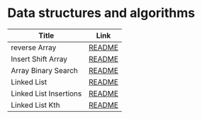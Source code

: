 # Data structures and algorithms

| Title                          | Link 
| -----------                    | -----------                                  |
|  reverse Array                 | [README](./array-reverse/README.md)          |
|  Insert Shift Array            | [README](./array-insert-shift/README.md)     |
|  Array Binary Search           | [README](./array-binary-search/README.md)    |
|  Linked List                   | [README](./linked_list/README.md)            |
|  Linked List Insertions        | [README](./linked_list_insertions/README.md) |
|  Linked List Kth               | [README](./linked_list_kth/README.md) |